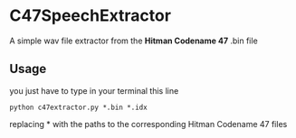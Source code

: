 # C47SpeechExtractor

A simple wav file extractor from the __Hitman Codename 47__ .bin file

## Usage

you just have to type in your terminal this line
``` 
python c47extractor.py *.bin *.idx
``` 

replacing * with the paths to the corresponding Hitman Codename 47 files
